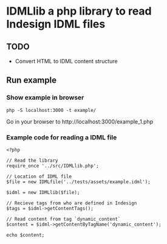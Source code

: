 # IDMLlib a php library to read Indesign IDML files

## TODO
- Convert HTML to IDML content structure

## Run example
### Show example in browser
```
php -S localhost:3000 -t example/
```

Go in your browser to http://localhost:3000/example_1.php
### Example code for reading a IDML file

```
<?php 

// Read the library
require_once '../src/IDMLlib.php';

// Location of IDML file
$file = new IDMLfile('../tests/assets/example.idml');

$idml = new IDMLlib($file);

// Recieve tags from who are defined in Indesign
$tags = $idml->getContentTags();

// Read content from tag `dynamic_content`
$content = $idml->getContentByTagName('dynamic_content');

echo $content;
```


